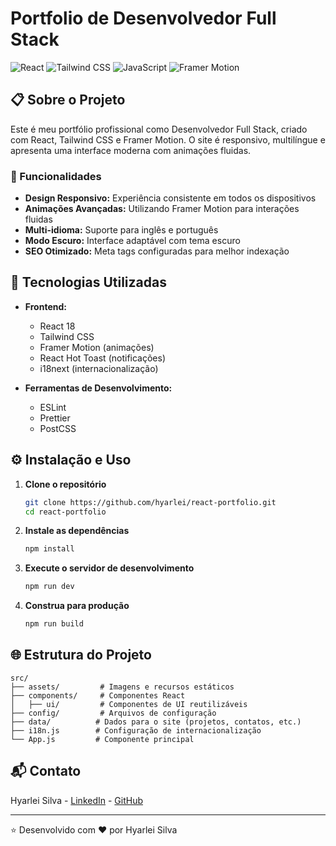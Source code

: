 # Portfolio de Desenvolvedor Full Stack

![React](https://img.shields.io/badge/React-61DAFB?style=for-the-badge&logo=react&logoColor=black)
![Tailwind CSS](https://img.shields.io/badge/Tailwind_CSS-06B6D4?style=for-the-badge&logo=tailwindcss&logoColor=white)
![JavaScript](https://img.shields.io/badge/JavaScript-F7DF1E?style=for-the-badge&logo=javascript&logoColor=black)
![Framer Motion](https://img.shields.io/badge/Framer_Motion-0055FF?style=for-the-badge&logo=framer&logoColor=white)

## 📋 Sobre o Projeto

Este é meu portfólio profissional como Desenvolvedor Full Stack, criado com React, Tailwind CSS e Framer Motion. O site é responsivo, multilíngue e apresenta uma interface moderna com animações fluidas.

### 🌟 Funcionalidades

- **Design Responsivo:** Experiência consistente em todos os dispositivos
- **Animações Avançadas:** Utilizando Framer Motion para interações fluidas
- **Multi-idioma:** Suporte para inglês e português
- **Modo Escuro:** Interface adaptável com tema escuro
- **SEO Otimizado:** Meta tags configuradas para melhor indexação

## 🚀 Tecnologias Utilizadas

- **Frontend:**
  - React 18
  - Tailwind CSS
  - Framer Motion (animações)
  - React Hot Toast (notificações)
  - i18next (internacionalização)

- **Ferramentas de Desenvolvimento:**
  - ESLint
  - Prettier
  - PostCSS

## ⚙️ Instalação e Uso

1. **Clone o repositório**
   ```bash
   git clone https://github.com/hyarlei/react-portfolio.git
   cd react-portfolio
   ```

2. **Instale as dependências**
   ```bash
   npm install
   ```

3. **Execute o servidor de desenvolvimento**
   ```bash
   npm run dev
   ```

4. **Construa para produção**
   ```bash
   npm run build
   ```

## 🌐 Estrutura do Projeto

```
src/
├── assets/         # Imagens e recursos estáticos
├── components/     # Componentes React
│   ├── ui/         # Componentes de UI reutilizáveis
├── config/         # Arquivos de configuração
├── data/          # Dados para o site (projetos, contatos, etc.)
├── i18n.js        # Configuração de internacionalização
└── App.js         # Componente principal
```

## 📬 Contato

Hyarlei Silva - [LinkedIn](https://linkedin.com/in/hyarlei) - [GitHub](https://github.com/hyarlei)

---

⭐️ Desenvolvido com ❤️ por Hyarlei Silva